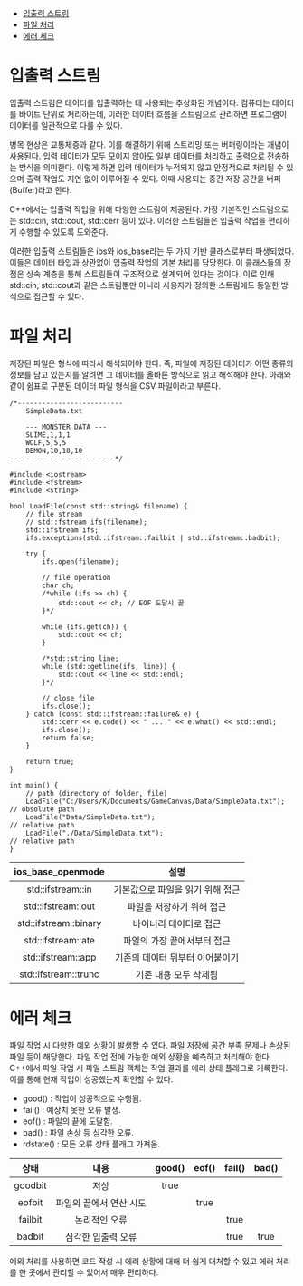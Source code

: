 - [입출력 스트림](#입출력-스트림)
- [파일 처리](#파일-처리)
- [에러 체크](#에러-체크)

# 입출력 스트림
입출력 스트림은 데이터를 입출력하는 데 사용되는 추상화된 개념이다. 컴퓨터는 데이터를 바이트 단위로 처리하는데, 이러한 데이터 흐름을 스트림으로 관리하면 프로그램이 데이터를 일관적으로 다룰 수 있다.

병목 현상은 교통체증과 같다. 이를 해결하기 위해 스트리밍 또는 버퍼링이라는 개념이 사용된다. 입력 데이터가 모두 모이지 않아도 일부 데이터를 처리하고 출력으로 전송하는 방식을 의미한다. 이렇게 하면 입력 데이터가 누적되지 않고 안정적으로 처리될 수 있으며 출력 작업도 지연 없이 이루어질 수 있다. 이때 사용되는 중간 저장 공간을 버퍼(Buffer)라고 한다.

C++에서는 입출력 작업을 위해 다양한 스트림이 제공된다. 가장 기본적인 스트림으로는 std::cin, std::cout, std::cerr 등이 있다. 이러한 스트림들은 입출력 작업을 편리하게 수행할 수 있도록 도와준다.

이러한 입출력 스트림들은 ios와 ios_base라는 두 가지 기반 클래스로부터 파생되었다. 이들은 데이터 타입과 상관없이 입출력 작업의 기본 처리를 담당한다. 이 클래스들의 장점은 상속 계층을 통해 스트림들이 구조적으로 설계되어 있다는 것이다. 이로 인해 std::cin, std::cout과 같은 스트림뿐만 아니라 사용자가 정의한 스트림에도 동일한 방식으로 접근할 수 있다.

# 파일 처리
저장된 파일은 형식에 따라서 해석되어야 한다. 즉, 파일에 저장된 데이터가 어떤 종류의 정보를 담고 있는지를 알려면 그 데이터를 올바른 방식으로 읽고 해석해야 한다. 아래와 같이 쉼표로 구분된 데이터 파일 형식을 CSV 파일이라고 부른다.

```
/*--------------------------
    SimpleData.txt

    --- MONSTER DATA ---
    SLIME,1,1,1
    WOLF,5,5,5
    DEMON,10,10,10
--------------------------*/

#include <iostream>
#include <fstream>
#include <string>

bool LoadFile(const std::string& filename) {
    // file stream
    // std::fstream ifs(filename);
    std::ifstream ifs;
    ifs.exceptions(std::ifstream::failbit | std::ifstream::badbit);

    try {
        ifs.open(filename);

        // file operation
        char ch;
        /*while (ifs >> ch) {
            std::cout << ch; // EOF 도달시 끝
        }*/

        while (ifs.get(ch)) {
            std::cout << ch;
        }

        /*std::string line;
        while (std::getline(ifs, line)) {
            std::cout << line << std::endl;
        }*/

        // close file
        ifs.close();
    } catch (const std::ifstream::failure& e) {
        std::cerr << e.code() << " ... " << e.what() << std::endl;
        ifs.close();
        return false;
    }

    return true;
}

int main() {
    // path (directory of folder, file)
    LoadFile("C:/Users/K/Documents/GameCanvas/Data/SimpleData.txt"); // obsolute path
    LoadFile("Data/SimpleData.txt");                                 // relative path
    LoadFile("./Data/SimpleData.txt");                               // relative path
}
```

|   ios_base_openmode   |               설명               |
| :-------------------: | :------------------------------: |
|   std::ifstream::in   | 기본값으로 파일을 읽기 위해 접근 |
|  std::ifstream::out   |    파일을 저장하기 위해 접근     |
| std::ifstream::binary |      바이너리 데이터로 접근      |
|  std::ifstream::ate   |   파일의 가장 끝에서부터 접근    |
|  std::ifstream::app   | 기존의 데이터 뒤부터 이어붙이기  |
| std::ifstream::trunc  |      기존 내용 모두 삭제됨       |

# 에러 체크
파일 작업 시 다양한 예외 상황이 발생할 수 있다. 파일 저장에 공간 부족 문제나 손상된 파일 등이 해당한다. 파일 작업 전에 가능한 예외 상황을 예측하고 처리해야 한다. C++에서 파일 작업 시 파일 스트림 객체는 작업 결과를 에러 상태 플래그로 기록한다. 이를 통해 현재 작업이 성공했는지 확인할 수 있다.

- good() : 작업이 성공적으로 수행됨.
- fail() : 예상치 못한 오류 발생.
- eof() : 파일의 끝에 도달함.
- bad() : 파일 손상 등 심각한 오류.
- rdstate() : 모든 오류 상태 플래그 가져옴.

|  상태   |          내용           | good() | eof() | fail() | bad() |
| :-----: | :---------------------: | :----: | :---: | :----: | :---: |
| goodbit |          저상           |  true  |       |        |       |
| eofbit  | 파일의 끝에서 연산 시도 |        | true  |        |       |
| failbit |      논리적인 오류      |        |       |  true  |       |
| badbit  |   심각한 입출력 오류    |        |       |  true  | true  |

예외 처리를 사용하면 코드 작성 시 에러 상황에 대해 더 쉽게 대처할 수 있고 에러 처리를 한 곳에서 관리할 수 있어서 매우 편리하다.